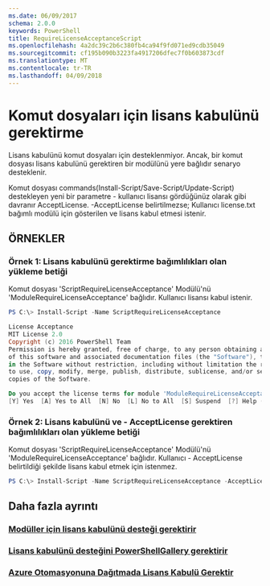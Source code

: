 ```yaml
---
ms.date: 06/09/2017
schema: 2.0.0
keywords: PowerShell
title: RequireLicenseAcceptanceScript
ms.openlocfilehash: 4a2dc39c2b6c380fb4ca94f9fd071ed9cdb35049
ms.sourcegitcommit: cf195b090b3223fa4917206dfec7f0b603873cdf
ms.translationtype: MT
ms.contentlocale: tr-TR
ms.lasthandoff: 04/09/2018
---
```

# <a name="requiring-license-acceptance-for-scripts"></a>Komut dosyaları için lisans kabulünü gerektirme

Lisans kabulünü komut dosyaları için desteklenmiyor. Ancak, bir komut dosyası lisans kabulünü gerektiren bir modülünü yere bağlıdır senaryo desteklenir.

Komut dosyası commands(Install-Script/Save-Script/Update-Script) destekleyen yeni bir parametre - kullanıcı lisansı gördüğünüz olarak gibi davranır AcceptLicense. -AcceptLicense belirtilmezse; Kullanıcı license.txt bağımlı modülü için gösterilen ve lisans kabul etmesi istenir.

## <a name="examples"></a>ÖRNEKLER

### <a name="example-1-install-script-with-dependencies-requiring-license-acceptance"></a>Örnek 1: Lisans kabulünü gerektirme bağımlılıkları olan yükleme betiği
Komut dosyası 'ScriptRequireLicenseAcceptance' Modülü'nü 'ModuleRequireLicenseAcceptance' bağlıdır. Kullanıcı lisansı kabul istenir.
```PowerShell
PS C:\> Install-Script -Name ScriptRequireLicenseAcceptance

License Acceptance
MIT License 2.0
Copyright (c) 2016 PowerShell Team
Permission is hereby granted, free of charge, to any person obtaining a copy
of this software and associated documentation files (the "Software"), to deal
in the Software without restriction, including without limitation the rights
to use, copy, modify, merge, publish, distribute, sublicense, and/or sell
copies of the Software.

Do you accept the license terms for module 'ModuleRequireLicenseAcceptance'.
[Y] Yes  [A] Yes to All  [N] No  [L] No to All  [S] Suspend  [?] Help (default is "N"):
```

### <a name="example-2-install-script-with-dependencies-requiring-license-acceptance-and--acceptlicense"></a>Örnek 2: Lisans kabulünü ve - AcceptLicense gerektiren bağımlılıkları olan yükleme betiği
Komut dosyası 'ScriptRequireLicenseAcceptance' Modülü'nü 'ModuleRequireLicenseAcceptance' bağlıdır. Kullanıcı - AcceptLicense belirtildiği şekilde lisans kabul etmek için istenmez.
```PowerShell
PS C:\> Install-Script -Name ScriptRequireLicenseAcceptance -AcceptLicense
```

## <a name="more-details"></a>Daha fazla ayrıntı
### <a name="require-license-acceptance-support-for-modulesmodulerequirelicenseacceptancemd"></a>[Modüller için lisans kabulünü desteği gerektirir](../module/RequireLicenseAcceptance.md)

### <a name="require-license-acceptance-support-on-powershellgallerypsgallerypsgalleryrequireslicenseacceptancemd"></a>[Lisans kabulünü desteğini PowerShellGallery gerektirir](../../psgallery/psgallery_requires_license_acceptance.md)

### <a name="require-license-acceptance-on-deploy-to-azure-automationpsgallerypsgallerydeploytoazureautomationrequirelicenseacceptancemd"></a>[Azure Otomasyonuna Dağıtmada Lisans Kabulü Gerektir](../../psgallery/psgallery_deploy_to_azure_automation_requireLicenseAcceptance.md)